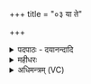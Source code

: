 +++
title = "०३ या ते"

+++
<details><summary>पदपाठः - दयानन्दादि</summary>

या। ते॒। धामा॑नि। उ॒श्मसि॑। गम॑ध्यै। यत्र॑। गावः॑। भूरि॑शृङ्गा॒ इति॒ भूरि॑शृङ्गाः। अ॒यासः॑। अत्र॑। अह॑। तत्। उ॒रु॒गा॒यस्येत्यु॑रुऽगा॒यस्य॑। विष्णोः॑। प॒र॒मम्। प॒दम्। अव॑। भा॒रि॒। भूरि॑। ब्र॒ह्म॒वनीति॑ ब्रह्म॒ऽवनि॑। त्वा॒। क्ष॒त्र॒वनीति॑ क्षत्र॒ऽवनि॑। रा॒य॒स्पो॒ष॒वनीति॑ रायस्पोष॒ऽवनि॑। परि॑। ऊ॒हा॒मि॒। ब्रह्म॑। दृ॒ꣳह॒। क्ष॒त्रम्। दृ॒ꣳह॒। आयुः॑। दृ॒ꣳह॒। प्र॒जामिति॑ प्र॒जाम्। दृ॒ꣳह॒। ३।
</details>

<details><summary>महीधरः</summary>

म०. 'या त इति मिनोतीति' ( का० ६ । ३ । ८ ) अवटे यूपं प्रक्षिपेदित्यर्थः । यूपदेवत्या त्रिष्टुप् दीर्घतमोदृष्टा । हे यूप, या यानि ते तव धामानि स्थानानि गमध्यै गन्तुं वयमुश्मसि उश्मः कामयामहे । 'तुमर्थे से-' (पा० ३ । ४ । ९) इत्यादिना । गच्छतेस्तुमर्थे कध्यैन्प्रत्ययः नित्त्वादाद्युदात्तः । उश्मसि 'वश कान्तौ' लटि उत्तमबहुवचने शपो लोपे संप्रसारणे 'इदन्तो मसि' (पा० ७ । १ । ४६) इति इकारः । यानि तव स्थानानि गन्तुं वयमिच्छाम इत्यर्थः । किंच यत्र येषु तव स्थानेषु गावो रश्मयः । अयासः अयन्तीति अयाः 'अय गतौ' गन्तारो वर्तन्ते । सर्वे किरणा येषु स्थानेषु गता इत्यर्थः । किंभूता गावः । भूरिशृङ्गाः भूरि बहु शृङ्गं दीप्तिर्येषां ते भूरिशृङ्गाः । प्रज्वलन्नामसु शृङ्गाणीति पठितम् । | अहेत्येवार्थे । विष्णोः व्यापकस्य ब्रह्मणः तत् परममुत्कृष्टं पदं भूरि महत् आदित्यमण्डललक्षणमत्रैव अवभारि अवभाति । तकारस्थाने छान्दसो रेफः । यद्वा भूरि बहुप्रकारं यथा तथा अत्राह अत्रैव एष्वेव स्थानेषु अवभाति शोभते । किंभूतस्य विष्णोः। उरुगायस्य 'गाङ् गतौ' गानं गायः उरुर्गायो गतिर्यस्य । महागतेरित्यर्थः । यद्वा उरुभिर्महात्मभिर्गीयते स्तूयतेऽसावुरुगायस्तस्य । तादृशस्थानप्राप्तिहेतुभूतकर्मणे हे यूप, त्मत्रावटे तिष्ठेत्याशयः। 'ब्रह्मवनि त्वेति पाᳪं᳭सुभिः । ब्रह्म दृᳪं᳭हेति मैत्रावरुणदण्डेन समन्तं त्रिः पर्यूषतीति' (का० ६।३ । १०-११)। द्वे यजुषी औदुम्बरीविषये (अध्या० ५ क० २७) व्याख्याते ॥ ३ ॥  
चतुर्थी ।
</details>

<details><summary>अधिमन्त्रम् (VC)</summary>

- विष्णुर्देवता
- दीर्घतमा ऋषिः
- आर्ची उष्णिक्, साम्नी त्रिष्टुप्, स्वराट् प्राजापत्या जगती
- ऋषभ, मध्यमः
</details>